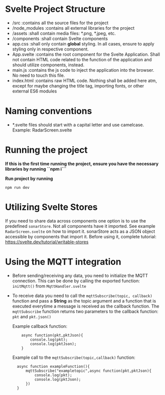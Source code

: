 # Svelte Project Structure


- /src :contains all the source files for the project
- /node_modules :contains all external libraries for the project
- /assets :shall contain media files: *.png, *.jpeg, etc.
- /components :shall contain Svelte components
- app.css :shall only contain **global** styling. In all cases, ensure to apply styling only in respective component.
- App.svelte :contains the root component for the Svelte Application. Shall not contain HTML code related to the function of the application and should utilize components, instead.
- main.js :contains the js code to inject the application into the browser. No need to touch this file.
- index.html :contains raw HTML code. Nothing shall be added here atm, except for maybe changing the title tag, importing fonts, or other external ES6 modules

# Naming conventions

- *.svelte files should start with a capital letter and use camelcase. Example: RadarScreen.svelte


# Running the project

**If this is the first time running the project, ensure you have the necessary libraries by running ``npm i```**

**Run project by running**

```
npm run dev
```

# Utilizing Svelte Stores

If you need to share data across components one option is to use the predefined `sonarStore`. Not all components have it imported. See example `RadarScreen.svelte` on how to import it.
sonarStore acts as a JSON object accessible by components that import it. Before using it, complete tutorial: https://svelte.dev/tutorial/writable-stores

# Using the MQTT integration

- Before sending/receiving any data, you need to initialize the MQTT connection. This can be done by calling the exported function: `initMqtt()` from `MqttHandler.svelte`
- To receive data you need to call the `mqttSubscribe(topic, callback)` function and pass a **String** as the topic argument and a function that is executed everytime a message is received as the callback function.
  The `mqttSubscribe` function returns two parameters to the callback function: `pkt` and `pkt.json()`

  Example callback function:
    ```
        async function(pkt,pktJson){
            console.log(pkt);
            console.log(pktJson);
        }
    ```

  Example call to the `mqttSubscribe(topic,callback)` function:
  ```
    async function exampleFunction(){
        mqttSubscribe("exampletopic",async function(pkt,pktJson){
            console.log(pkt);
            console.log(pktJson);
        })
    }
  ```


